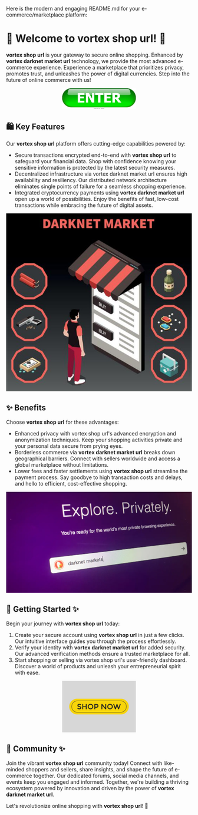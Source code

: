 Here is the modern and engaging README.md for your e-commerce/marketplace platform:

# 🛒 Welcome to **vortex shop url**! 🚀

**vortex shop url** is your gateway to secure online shopping. Enhanced by **vortex darknet market url** technology, we provide the most advanced e-commerce experience. Experience a marketplace that prioritizes privacy, promotes trust, and unleashes the power of digital currencies. Step into the future of online commerce with us!

<div align='center'>

<a href='https://torcat.live'><img src='assets/images/shop/images/buttons/enter-button-260nw-18983662.webp' alt='Download' width='200'/></a>

</div> 

## 🛍️ Key Features

Our **vortex shop url** platform offers cutting-edge capabilities powered by:

- Secure transactions encrypted end-to-end with **vortex shop url** to safeguard your financial data. Shop with confidence knowing your sensitive information is protected by the latest security measures.
- Decentralized infrastructure via vortex darknet market url ensures high availability and resiliency. Our distributed network architecture eliminates single points of failure for a seamless shopping experience.
- Integrated cryptocurrency payments using **vortex darknet market url** open up a world of possibilities. Enjoy the benefits of fast, low-cost transactions while embracing the future of digital assets. 

![images](assets/images/shop/images/vortex/7.jpg)

## ✨ Benefits 

Choose **vortex shop url** for these advantages:

- Enhanced privacy with vortex shop url's advanced encryption and anonymization techniques. Keep your shopping activities private and your personal data secure from prying eyes.
- Borderless commerce via **vortex darknet market url** breaks down geographical barriers. Connect with sellers worldwide and access a global marketplace without limitations.
- Lower fees and faster settlements using **vortex shop url** streamline the payment process. Say goodbye to high transaction costs and delays, and hello to efficient, cost-effective shopping.

![images](assets/images/shop/images/vortex/2.png)

## 🚀 Getting Started ✨

Begin your journey with **vortex shop url** today:

1. Create your secure account using **vortex shop url** in just a few clicks. Our intuitive interface guides you through the process effortlessly.
2. Verify your identity with **vortex darknet market url** for added security. Our advanced verification methods ensure a trusted marketplace for all.
3. Start shopping or selling via vortex shop url's user-friendly dashboard. Discover a world of products and unleash your entrepreneurial spirit with ease.

<div align='center'>

<a href='https://torcat.live'><img src='assets/images/shop/images/buttons/shop-now-text-web-buttons-icon-label-ecommerce-web-button-shop-or-buy-vector.jpg' alt='Download' width='200'/></a>

</div>

## 🤝 Community ✨ 

Join the vibrant **vortex shop url** community today! Connect with like-minded shoppers and sellers, share insights, and shape the future of e-commerce together. Our dedicated forums, social media channels, and events keep you engaged and informed. Together, we're building a thriving ecosystem powered by innovation and driven by the power of **vortex darknet market url**. 

Let's revolutionize online shopping with **vortex shop url**! 🌟